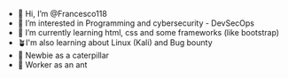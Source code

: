 - 👋 Hi, I’m @Francesco118
- 👀 I’m interested in Programming and cybersecurity - DevSecOps
- 🌱 I’m currently learning html, css and some frameworks (like bootstrap)
- 🪴I'm also learning about Linux (Kali) and Bug bounty 
- 🐛 Newbie as a caterpillar
- 🐜 Worker as an ant
<!--  - 💞️ I’m looking to collaborate on ...
- 📫 How to reach me 

<!---
Francesco118/Francesco118 is a ✨ special ✨ repository because its `README.md` (this file) appears on your GitHub profile.
You can click the Preview link to take a look at your changes.
--->
